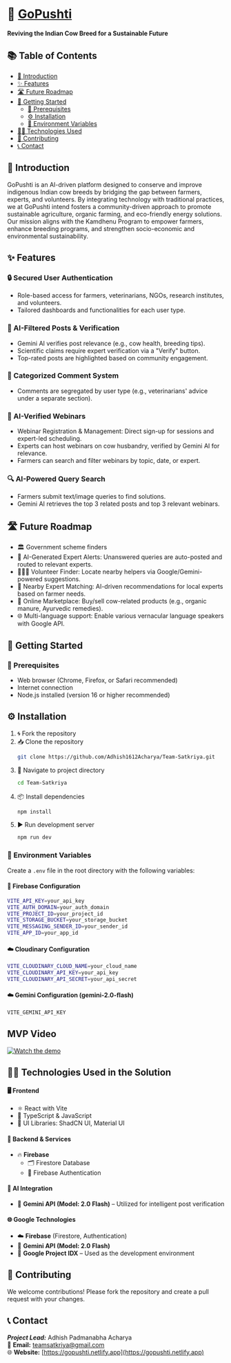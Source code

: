 # 🍃 [GoPushti](https://gopushti.netlify.app)

**Reviving the Indian Cow Breed for a Sustainable Future**

## 📚 Table of Contents

- [📌 Introduction](#introduction)
- [✨ Features](#features)
- [🛣️ Future Roadmap](#future-roadmap)
- [🚀 Getting Started](#getting-started)  
  - [🔧 Prerequisites](#prerequisites)  
  - [⚙️ Installation](#installation)  
  - [📁 Environment Variables](#environment-variables)
- [🧑‍💻 Technologies Used](#Technologies)
- [🤝 Contributing](#contributing)
- [📞 Contact](#contact)

<a id="introduction"></a>

## 📌 Introduction

GoPushti is an AI-driven platform designed to conserve and improve indigenous Indian cow breeds by bridging the gap between farmers, experts, and volunteers. By integrating technology with traditional practices, we at GoPushti intend fosters a community-driven approach to promote sustainable agriculture, organic farming, and eco-friendly energy solutions. Our mission aligns with the Kamdhenu Program to empower farmers, enhance breeding programs, and strengthen socio-economic and environmental sustainability.

<a id="features"></a>

## ✨ Features

### 🔒 Secured User Authentication  
- Role-based access for farmers, veterinarians, NGOs, research institutes, and volunteers.  
- Tailored dashboards and functionalities for each user type.

### 🤖 AI-Filtered Posts & Verification  
- Gemini AI verifies post relevance (e.g., cow health, breeding tips).  
- Scientific claims require expert verification via a "Verify" button.  
- Top-rated posts are highlighted based on community engagement.

### 💬 Categorized Comment System  
- Comments are segregated by user type (e.g., veterinarians' advice under a separate section).

### 🎥 AI-Verified Webinars  
- Webinar Registration & Management: Direct sign-up for sessions and expert-led scheduling.  
- Experts can host webinars on cow husbandry, verified by Gemini AI for relevance.  
- Farmers can search and filter webinars by topic, date, or expert.

### 🔍 AI-Powered Query Search  
- Farmers submit text/image queries to find solutions.  
- Gemini AI retrieves the top 3 related posts and top 3 relevant webinars.

<a id="future-roadmap"></a>

## 🛣️ Future Roadmap

- 🏛️ Government scheme finders  
- 📢 AI-Generated Expert Alerts: Unanswered queries are auto-posted and routed to relevant experts.  
- 🧑‍🤝‍🧑 Volunteer Finder: Locate nearby helpers via Google/Gemini-powered suggestions.  
- 📍 Nearby Expert Matching: AI-driven recommendations for local experts based on farmer needs.  
- 🛒 Online Marketplace: Buy/sell cow-related products (e.g., organic manure, Ayurvedic remedies).  
- 🌐 Multi-language support: Enable various vernacular language speakers with Google API.

<a id="getting-started"></a>

## 🚀 Getting Started

<a id="prerequisites"></a>

### 🔧 Prerequisites

- Web browser (Chrome, Firefox, or Safari recommended)  
- Internet connection  
- Node.js installed (version 16 or higher recommended)

<a id="installation"></a>

## ⚙️ Installation

1. 🌀 Fork the repository  
2. 📥 Clone the repository  
   ```bash
   git clone https://github.com/Adhish1612Acharya/Team-Satkriya.git
   ```
3. 📂 Navigate to project directory  
   ```bash
   cd Team-Satkriya
   ```
4. 📦 Install dependencies  
   ```bash
   npm install
   ```
5. ▶️ Run development server  
   ```bash
   npm run dev
   ```

<a id="environment-variables"></a>

### 📁 Environment Variables

Create a `.env` file in the root directory with the following variables:

#### 🔐 Firebase Configuration
```bash
VITE_API_KEY=your_api_key
VITE_AUTH_DOMAIN=your_auth_domain
VITE_PROJECT_ID=your_project_id
VITE_STORAGE_BUCKET=your_storage_bucket
VITE_MESSAGING_SENDER_ID=your_sender_id
VITE_APP_ID=your_app_id
```

#### ☁️ Cloudinary Configuration
```bash
VITE_CLOUDINARY_CLOUD_NAME=your_cloud_name
VITE_CLOUDINARY_API_KEY=your_api_key
VITE_CLOUDINARY_API_SECRET=your_api_secret
```
#### ☁️ Gemini Configuration (gemini-2.0-flash)
```bash
VITE_GEMINI_API_KEY
```

## MVP Video
[![Watch the demo](https://img.youtube.com/vi/YOUTUBE_VIDEO_ID/maxresdefault.jpg)](https://www.youtube.com/watch?v=YOUTUBE_VIDEO_ID)

<a id="Technologies"></a>
## 🧑‍💻 Technologies Used in the Solution

#### 🖥️ Frontend  
- ⚛️ React with Vite  
- 🧠 TypeScript & JavaScript  
- 🎨 UI Libraries: ShadCN UI, Material UI  

#### 🔧 Backend & Services  
- 🔥 **Firebase**  
  - 🗂️ Firestore Database  
  - 🔐 Firebase Authentication  

#### 🤖 AI Integration  
- 🧠 **Gemini API (Model: 2.0 Flash)** – Utilized for intelligent post verification  

#### 🌐 Google Technologies  
- ☁️ **Firebase** (Firestore, Authentication)  
- 🤖 **Gemini API (Model: 2.0 Flash)**  
- 🧪 **Google Project IDX** – Used as the development environment  

<a id="contributing"></a>

## 🤝 Contributing

We welcome contributions! Please fork the repository and create a pull request with your changes.

<a id="contact"></a>

## 📞 Contact

**_Project Lead:_** Adhish Padmanabha Acharya  
📧 **Email:** [teamsatkriya@gmail.com](mailto:teamsatkriya@gmail.com)  
🌐 **Website:** [https://gopushti.netlify.app](https://gopushti.netlify.app)

